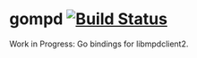 gompd [![Build Status](https://travis-ci.org/todd/gompd.svg?branch=master)](https://travis-ci.org/todd/gompd)
===============
Work in Progress: Go bindings for libmpdclient2.
